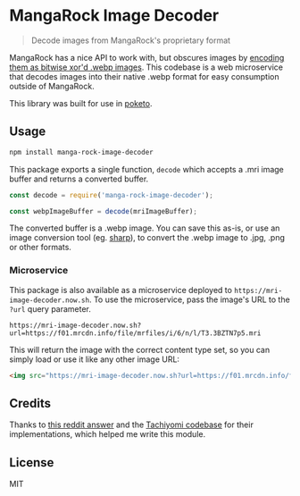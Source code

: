 # MangaRock Image Decoder

> Decode images from MangaRock's proprietary format

MangaRock has a nice API to work with, but obscures images by [encoding them as bitwise xor'd .webp images](https://www.reddit.com/r/codes/comments/7mdx70/need_help_decrypting_this_string/). This codebase is a web microservice that decodes images into their native .webp format for easy consumption outside of MangaRock.

This library was built for use in [poketo](https://github.com/poketo/node).

## Usage

```bash
npm install manga-rock-image-decoder
```

This package exports a single function, `decode` which accepts a .mri image buffer and returns a converted buffer.

```js
const decode = require('manga-rock-image-decoder');

const webpImageBuffer = decode(mriImageBuffer);
```

The converted buffer is a .webp image. You can save this as-is, or use an image conversion tool (eg. [sharp](https://www.npmjs.com/package/sharp)), to convert the .webp image to .jpg, .png or other formats.

### Microservice

This package is also available as a microservice deployed to `https://mri-image-decoder.now.sh`. To use the microservice, pass the image's URL to the `?url` query parameter.

```
https://mri-image-decoder.now.sh?url=https://f01.mrcdn.info/file/mrfiles/i/6/n/l/T3.3BZTN7p5.mri
```

This will return the image with the correct content type set, so you can simply load or use it like any other image URL:

```html
<img src="https://mri-image-decoder.now.sh?url=https://f01.mrcdn.info/file/mrfiles/i/6/n/l/T3.3BZTN7p5.mri" />
```

## Credits

Thanks to [this reddit answer](https://www.reddit.com/r/codes/comments/7mdx70/need_help_decrypting_this_string/) and the [Tachiyomi codebase](https://github.com/inorichi/tachiyomi) for their implementations, which helped me write this module.

## License

MIT
